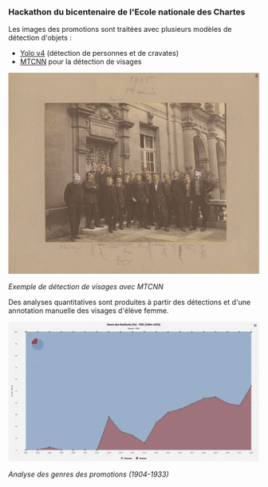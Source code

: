 ### Hackathon du bicentenaire de l'Ecole nationale des Chartes

Les images des promotions sont traitées avec plusieurs modèles de détection d'objets :
- [Yolo v4](https://github.com/kiyoshiiriemon/yolov4_darknet) (détection de personnes et de cravates)
- [MTCNN](https://github.com/jbrownlee/mtcnn) pour la détection de visages

![MTCNN](https://github.com/altomator/Introduction_to_Deep_Learning-2-Face_Detection/blob/gh-pages/images/promo.jpg)

*Exemple de détection de visages avec MTCNN*

Des analyses quantitatives sont produites à partir des détections et d'une annotation manuelle des visages d'élève femme.

[![Genres des élèves](https://github.com/ademec/Valda/blob/images/images/visuels/genres.jpg)](https://altomator.github.io/Introduction_to_Deep_Learning-2-Face_Detection/ENC/Graphes/illustrations-genrees_an.htm)

*Analyse des genres des promotions (1904-1933)*
